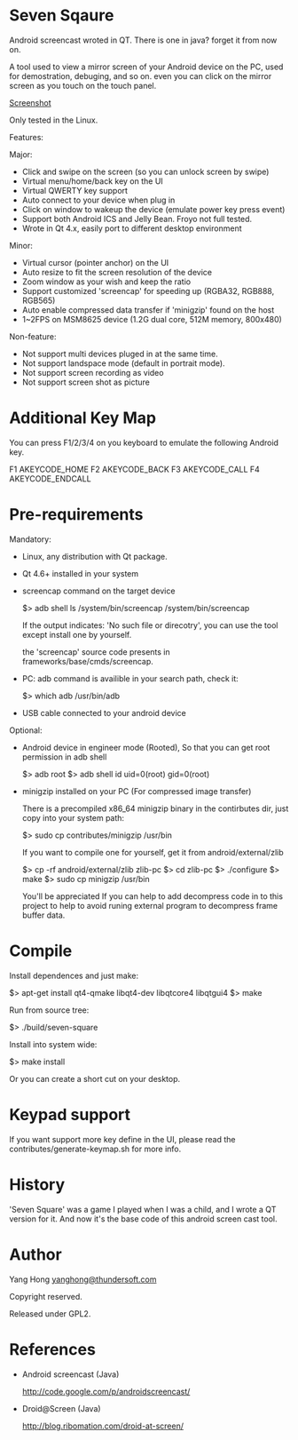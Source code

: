 Seven Sqaure
============

Android screencast wroted in QT. There is one in java? forget it from now on.

A tool used to view a mirror screen of your Android device on the PC,
used for demostration, debuging, and so on. even you can click on the
mirror screen as you touch on the touch panel.

[Screenshot](screenshots/seven-square-screenshot.png)

Only tested in the Linux.

Features:

 Major:

 * Click and swipe on the screen (so you can unlock screen by swipe)
 * Virtual menu/home/back key on the UI
 * Virtual QWERTY key support
 * Auto connect to your device when plug in
 * Click on window to wakeup the device (emulate power key press event)
 * Support both Android ICS and Jelly Bean. Froyo not full tested.
 * Wrote in Qt 4.x, easily port to different desktop environment

 Minor:

 * Virtual cursor (pointer anchor) on the UI
 * Auto resize to fit the screen resolution of the device
 * Zoom window as your wish and keep the ratio
 * Support customized 'screencap' for speeding up (RGBA32, RGB888, RGB565)
 * Auto enable compressed data transfer if 'minigzip' found on the host
 * 1~2FPS on MSM8625 device (1.2G dual core, 512M memory, 800x480)

Non-feature:

 * Not support multi devices pluged in at the same time.
 * Not support landspace mode (default in portrait mode).
 * Not support screen recording as video
 * Not support screen shot as picture

Additional Key Map
==================

You can press F1/2/3/4 on you keyboard to emulate the following Android key.

 F1 AKEYCODE_HOME
 F2 AKEYCODE_BACK
 F3 AKEYCODE_CALL
 F4 AKEYCODE_ENDCALL

Pre-requirements
================

Mandatory:

 * Linux, any distribution with Qt package.

 * Qt 4.6+ installed in your system

 * screencap command on the target device

   $> adb shell ls /system/bin/screencap
   /system/bin/screencap

   If the output indicates: 'No such file or direcotry', you
   can use the tool except install one by yourself.

   the 'screencap' source code presents in frameworks/base/cmds/screencap.

 * PC: adb command is availible in your search path, check it:

   $> which adb
   /usr/bin/adb

 * USB cable connected to your android device

Optional:

 * Android device in engineer mode (Rooted), So that you can get
   root permission in adb shell

   $> adb root
   $> adb shell id
   uid=0(root) gid=0(root)

 * minigzip installed on your PC (For compressed image transfer)
  
   There is a precompiled x86_64 minigzip binary in the contirbutes dir,
   just copy into your system path:

    $> sudo cp contributes/minigzip /usr/bin

   If you want to compile one for yourself, get it from android/external/zlib

    $> cp -rf android/external/zlib zlib-pc
    $> cd zlib-pc
    $> ./configure
    $> make
    $> sudo cp minigzip /usr/bin

   You'll be appreciated If you can help to add decompress code in to this
   project to help to avoid runing external program to decompress frame buffer data.

Compile
=======

Install dependences and just make:

  $> apt-get install qt4-qmake libqt4-dev libqtcore4 libqtgui4
  $> make

Run from source tree:

  $> ./build/seven-square

Install into system wide:

  $> make install

 Or you can create a short cut on your desktop.

Keypad support
==============

 If you want support more key define in the UI, please read
 the contributes/generate-keymap.sh for more info.

History
=======

'Seven Square' was a game I played when I was a child, and I wrote a QT version
for it. And now it's the base code of this android screen cast tool.

Author
======

 Yang Hong <yanghong@thundersoft.com>

 Copyright reserved.

 Released under GPL2.

References
==========

 * Android screencast (Java)

   http://code.google.com/p/androidscreencast/

 * Droid@Screen (Java)

   http://blog.ribomation.com/droid-at-screen/
